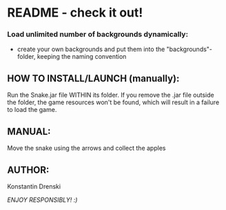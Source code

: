 # README - check it out!

### Load unlimited number of backgrounds dynamically:
- create your own backgrounds and put them into the "backgrounds"-folder, keeping the naming convention

## HOW TO INSTALL/LAUNCH (manually):

Run the Snake.jar file WITHIN its folder. If you remove the .jar file outside the folder, the game resources won't be found, which will result in a failure to load the game.

## MANUAL: 

Move the snake using the arrows and collect the apples


## AUTHOR: 

Konstantin Drenski


*ENJOY RESPONSIBLY! :)*
